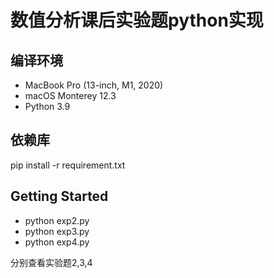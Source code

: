 # 数值分析课后实验题python实现

## 编译环境
- MacBook Pro (13-inch, M1, 2020)
- macOS Monterey 12.3
- Python 3.9

## 依赖库
pip install -r requirement.txt

## Getting Started

- python exp2.py
- python exp3.py
- python exp4.py

分别查看实验题2,3,4
